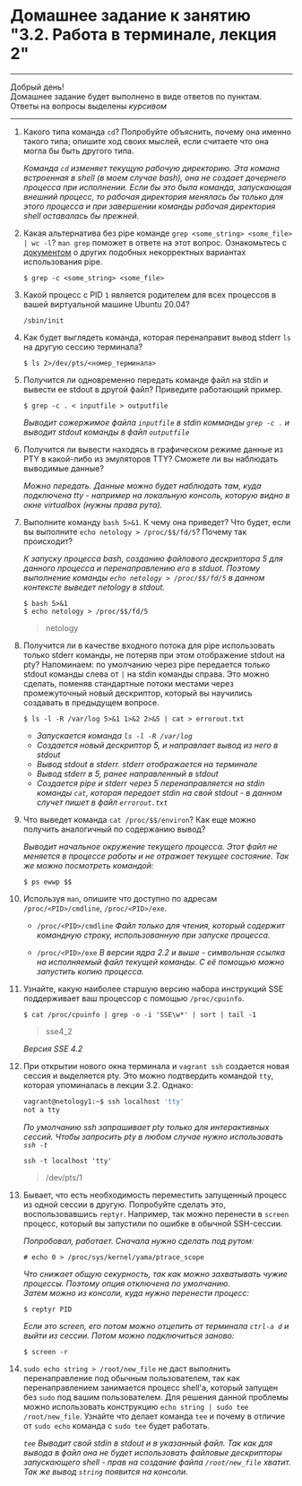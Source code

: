 # Домашнее задание к занятию "3.2. Работа в терминале, лекция 2"

---

Добрый день!  
Домашнее задание будет выполнено в виде ответов по пунктам.  
Ответы на вопросы выделены *курсивом*

---

1. Какого типа команда `cd`? Попробуйте объяснить, почему она именно такого типа; опишите ход своих мыслей, если считаете что она могла бы быть другого типа.

    *Команда `cd` изменяет текущую рабочую директорию. Эта комана встроенная в shell (в моем случае bash), она не создает дочернего процесса при исполнении. Если бы это была команда, запускающая внешний процесс, то рабочая директория менялась бы только для этого процесса и при завершении команды рабочая директория shell оставалась бы прежней.*

1. Какая альтернатива без pipe команде `grep <some_string> <some_file> | wc -l`? `man grep` поможет в ответе на этот вопрос. Ознакомьтесь с [документом](http://www.smallo.ruhr.de/award.html) о других подобных некорректных вариантах использования pipe.

    `$ grep -c <some_string> <some_file>`

1. Какой процесс с PID `1` является родителем для всех процессов в вашей виртуальной машине Ubuntu 20.04?

    `/sbin/init`

1. Как будет выглядеть команда, которая перенаправит вывод stderr `ls` на другую сессию терминала?

    `$ ls 2>/dev/pts/<номер_терминала>`

1. Получится ли одновременно передать команде файл на stdin и вывести ее stdout в другой файл? Приведите работающий пример.

    `$ grep -c . < inputfile > outputfile`

    *Выводит сожержимое файла `inputfile` в stdin комманды `grep -c .` и выводит stdout команды в файл `outputfile`*

1. Получится ли вывести находясь в графическом режиме данные из PTY в какой-либо из эмуляторов TTY? Сможете ли вы наблюдать выводимые данные?

    *Можно передать. Данные можно будет наблюдать там, куда подключена tty - например на локальную консоль, которую видно в окне virtualbox (нужны права рута).*

1. Выполните команду `bash 5>&1`. К чему она приведет? Что будет, если вы выполните `echo netology > /proc/$$/fd/5`? Почему так происходит?

    *К запуску процесса bash, созданию файлового дескриптора 5 для данного процесса и перенаправлению его в stduot. Поэтому выполнение команды `echo netology > /proc/$$/fd/5` в данном контексте выведет netology в stdout.*

    `$ bash 5>&1`  
    `$ echo netology > /proc/$$/fd/5`

    >netology

1. Получится ли в качестве входного потока для pipe использовать только stderr команды, не потеряв при этом отображение stdout на pty? Напоминаем: по умолчанию через pipe передается только stdout команды слева от `|` на stdin команды справа.
Это можно сделать, поменяв стандартные потоки местами через промежуточный новый дескриптор, который вы научились создавать в предыдущем вопросе.

    `$ ls -l -R /var/log 5>&1 1>&2 2>&5 | cat > errorout.txt`

    - *Запускается команда `ls -l -R /var/log`*  
    - *Создается новый дескриптор 5, и направлает вывод из него в stdout*  
    - *Вывод stdout в stderr. stderr отображается на терминале*  
    - *Вывод stderr в 5, ранее направленный в stdout*  
    - *Создается pipe и stderr через 5 перенаправляется на stdin команды `cat`, которая передает stdin на свой stdout - в данном случет пишет в файл `errorout.txt`*

1. Что выведет команда `cat /proc/$$/environ`? Как еще можно получить аналогичный по содержанию вывод?

    *Выводит начальное окружение текущего процесса. Этот файл не меняется в процессе работы и не отражает текущее состояние. Так же можно посмотреть командой:*

    `$ ps ewwp $$`

1. Используя `man`, опишите что доступно по адресам `/proc/<PID>/cmdline`, `/proc/<PID>/exe`.

    - `/proc/<PID>/cmdline`	*Файл только для чтения, который содержит командную строку, использованную при запуске процесса.*

    - `/proc/<PID>/exe`		*В версии ядра 2.2 и выше - символьная ссылка на исполняемый файл текущей команды. С её помощью можно запустить копию процесса.*

1. Узнайте, какую наиболее старшую версию набора инструкций SSE поддерживает ваш процессор с помощью `/proc/cpuinfo`.

    `$ cat /proc/cpuinfo | grep -o -i 'SSE\w*' | sort | tail -1`

    >sse4_2

    *Версия SSE 4.2*

1. При открытии нового окна терминала и `vagrant ssh` создается новая сессия и выделяется pty. Это можно подтвердить командой `tty`, которая упоминалась в лекции 3.2. Однако:

    ```bash
	vagrant@netology1:~$ ssh localhost 'tty'
	not a tty
    ```

    *По умолчанию ssh запрашивает pty только для интерактивных сессий. Чтобы запросить pty в любом случае нужно использовать `ssh -t`*

    `ssh -t localhost 'tty'`

    >/dev/pts/1

1. Бывает, что есть необходимость переместить запущенный процесс из одной сессии в другую. Попробуйте сделать это, воспользовавшись `reptyr`. Например, так можно перенести в `screen` процесс, который вы запустили по ошибке в обычной SSH-сессии.

    *Попробовал, работает. Сначала нужно сделать под рутом:*

    `# echo 0 > /proc/sys/kernel/yama/ptrace_scope`

    *Что снижает общую секурность, так как можно захватывать чужие процессы. Поэтому опция отключена по умолчанию.*  
    *Затем можно из консоли, куда нужно перенести процесс:*

    `$ reptyr PID`

    *Если это screen, его потом можно отцепить от терминала `ctrl-a d` и выйти из сессии. Потом можно подключиться заново:*

    `$ screen -r`

1. `sudo echo string > /root/new_file` не даст выполнить перенаправление под обычным пользователем, так как перенаправлением занимается процесс shell'а, который запущен без `sudo` под вашим пользователем. Для решения данной проблемы можно использовать конструкцию `echo string | sudo tee /root/new_file`. Узнайте что делает команда `tee` и почему в отличие от `sudo echo` команда с `sudo tee` будет работать.

    *`tee` Выводит свой stdin в stdout и в указанный файл. Так как для вывода в файл она не будет использовать файловые дескрипторы запускающего shell - прав на создание файла `/root/new_file` хватит. Так же вывод `string` появится на консоли.*
